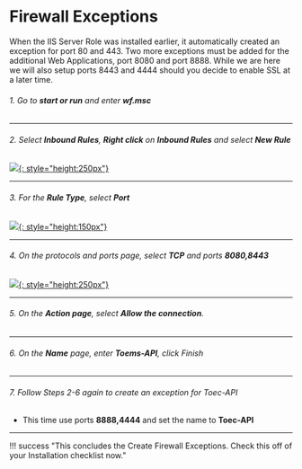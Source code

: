# Firewall Exceptions
When the IIS Server Role was installed earlier, it automatically created an exception for port 80 and 443.  Two more exceptions must be added 
for the additional Web Applications, port 8080 and port 8888.  While we are here we will also setup ports 8443 and 4444 should you decide 
to enable SSL at a later time.

###### 1. Go to **start or run** and enter **wf.msc**

---

###### 2. Select **Inbound Rules**, **Right click** on **Inbound Rules** and select **New Rule**
  
  [![](https://theopenem.com/wp-content/uploads/2018/11/firewall-step01.jpg){: style="height:250px"}](https://theopenem.com/wp-content/uploads/2018/11/firewall-step01.jpg)

---

###### 3. For the **Rule Type**, select **Port**
  
  [![](https://theopenem.com/wp-content/uploads/2018/11/firewall-step02.jpg){: style="height:150px"}](https://theopenem.com/wp-content/uploads/2018/11/firewall-step02.jpg)

---

###### 4. On the protocols and ports page, select **TCP** and ports **8080,8443**
  
  [![](https://theopenem.com/wp-content/uploads/2018/11/firewall-step04.jpg){: style="height:250px"}](https://theopenem.com/wp-content/uploads/2018/11/firewall-step04.jpg)

---

###### 5. On the **Action page**, select **Allow the connection**.

---

###### 6. On the **Name** page, enter **Toems-API**, click Finish

---

###### 7. Follow Steps 2-6 again to create an exception for Toec-API

* This time use ports **8888,4444** and set the name to **Toec-API**

---

!!! success "This concludes the Create Firewall Exceptions.  Check this off of your Installation checklist now."